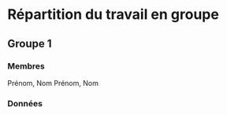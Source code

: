 # Répartition du travail en groupe

## Groupe 1

### Membres

Prénom, Nom
Prénom, Nom

### Données

